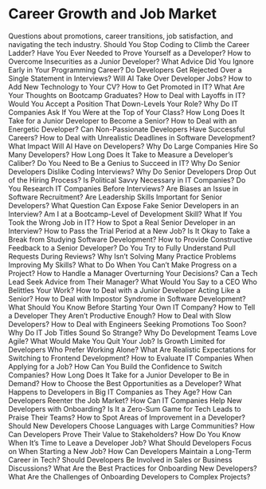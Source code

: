 # Career Growth and Job Market

Questions about promotions, career transitions, job satisfaction, and navigating the tech industry.
Should You Stop Coding to Climb the Career Ladder?
Have You Ever Needed to Prove Yourself as a Developer?
How to Overcome Insecurities as a Junior Developer?
What Advice Did You Ignore Early in Your Programming Career?
Do Developers Get Rejected Over a Single Statement in Interviews?
Will AI Take Over Developer Jobs?
How to Add New Technology to Your CV?
How to Get Promoted in IT?
What Are Your Thoughts on Bootcamp Graduates?
How to Deal with Layoffs in IT?
Would You Accept a Position That Down-Levels Your Role?
Why Do IT Companies Ask If You Were at the Top of Your Class?
How Long Does It Take for a Junior Developer to Become a Senior?
How to Deal with an Energetic Developer?
Can Non-Passionate Developers Have Successful Careers?
How to Deal with Unrealistic Deadlines in Software Development?
What Impact Will AI Have on Developers?
Why Do Large Companies Hire So Many Developers?
How Long Does It Take to Measure a Developer’s Caliber?
Do You Need to Be a Genius to Succeed in IT?
Why Do Senior Developers Dislike Coding Interviews?
Why Do Senior Developers Drop Out of the Hiring Process?
Is Political Savvy Necessary in IT Companies?
Do You Research IT Companies Before Interviews?
Are Biases an Issue in Software Recruitment?
Are Leadership Skills Important for Senior Developers?
What Question Can Expose Fake Senior Developers in an Interview?
Am I at a Bootcamp-Level of Development Skill?
What If You Took the Wrong Job in IT?
How to Spot a Real Senior Developer in an Interview?
How to Pass the Trial Period at a New Job?
Is It Okay to Take a Break from Studying Software Development?
How to Provide Constructive Feedback to a Senior Developer?
Do You Try to Fully Understand Pull Requests During Reviews?
Why Isn’t Solving Many Practice Problems Improving My Skills?
What to Do When You Can’t Make Progress on a Project?
How to Handle a Manager Overturning Your Decisions?
Can a Tech Lead Seek Advice from Their Manager?
What Would You Say to a CEO Who Belittles Your Work?
How to Deal with a Junior Developer Acting Like a Senior?
How to Deal with Impostor Syndrome in Software Development?
What Should You Know Before Starting Your Own IT Company?
How to Tell a Developer They Aren’t Productive Enough?
How to Deal with Slow Developers?
How to Deal with Engineers Seeking Promotions Too Soon?
Why Do IT Job Titles Sound So Strange?
Why Do Development Teams Love Agile?
What Would Make You Quit Your Job?
Is Growth Limited for Developers Who Prefer Working Alone?
What Are Realistic Expectations for Switching to Frontend Development?
How to Evaluate IT Companies When Applying for a Job?
How Can You Build the Confidence to Switch Companies?
How Long Does It Take for a Junior Developer to Be in Demand?
How to Choose the Best Opportunities as a Developer?
What Happens to Developers in Big IT Companies as They Age?
How Can Developers Reenter the Job Market?
How Can IT Companies Help New Developers with Onboarding?
Is It a Zero-Sum Game for Tech Leads to Praise Their Teams?
How to Spot Areas of Improvement in a Developer?
Should New Developers Choose Languages with Large Communities?
How Can Developers Prove Their Value to Stakeholders?
How Do You Know When It’s Time to Leave a Developer Job?
What Should Developers Focus on When Starting a New Job?
How Can Developers Maintain a Long-Term Career in Tech?
Should Developers Be Involved in Sales or Business Discussions?
What Are the Best Practices for Onboarding New Developers?
What Are the Challenges of Onboarding Developers to Complex Projects?